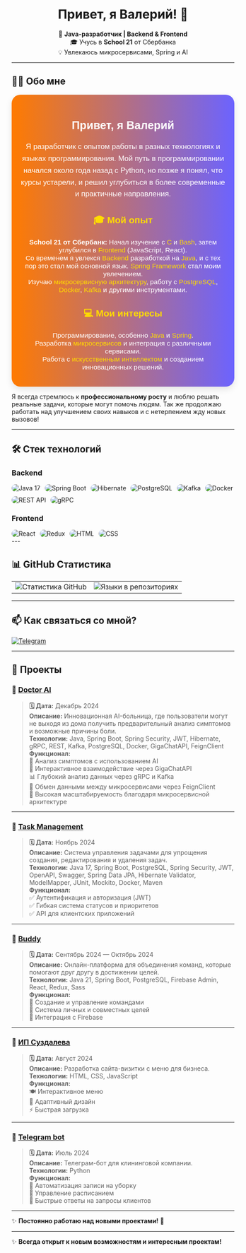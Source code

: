 <h1 align="center">Привет, я Валерий! 👋</h1>

<p align="center">
  🚀 <strong>Java-разработчик | Backend & Frontend</strong>  
  <br>🎓 Учусь в <strong>School 21</strong> от Сбербанка  
  <br>💡 Увлекаюсь микросервисами, Spring и AI  
</p>

---

## 👨‍💻 Обо мне

<div style="background: linear-gradient(to right, #ff7b00, #6c63ff); padding: 20px; border-radius: 20px; box-shadow: 0 6px 15px rgba(0, 0, 0, 0.1); color: white; font-family: 'Arial', sans-serif;">
  <h2 style="font-size: 1.8em; text-align: center;">Привет, я <strong>Валерий</strong></h2>
  <p style="font-size: 1.2em; line-height: 1.6; text-align: center;">
    Я разработчик с опытом работы в разных технологиях и языках программирования. Мой путь в программировании начался около года назад с Python, но позже я понял, что курсы устарели, и решил углубиться в более современные и практичные направления.
  </p>
  
  <h3 style="font-size: 1.5em; text-align: center; color: #ffdb00;">🎓 Мой опыт</h3>
  <ul style="font-size: 1.1em; list-style-type: none; padding: 0; text-align: center; color: #fff;">
    <li><strong>School 21 от Сбербанк:</strong> Начал изучение с <span style="color: #ffdb00;">C</span> и <span style="color: #ffdb00;">Bash</span>, затем углубился в <span style="color: #ffdb00;">Frontend</span> (JavaScript, React).</li>
    <li>Со временем я увлекся <span style="color: #ffdb00;">Backend</span> разработкой на <span style="color: #ffdb00;">Java</span>, и с тех пор это стал мой основной язык. <span style="color: #ffdb00;">Spring Framework</span> стал моим увлечением.</li>
    <li>Изучаю <span style="color: #ffdb00;">микросервисную архитектуру</span>, работу с <span style="color: #ffdb00;">PostgreSQL</span>, <span style="color: #ffdb00;">Docker</span>, <span style="color: #ffdb00;">Kafka</span> и другими инструментами.</li>
  </ul>
  
  <h3 style="font-size: 1.5em; text-align: center; color: #ffdb00;">💻 Мои интересы</h3>
  <ul style="font-size: 1.1em; list-style-type: none; padding: 0; text-align: center; color: #fff;">
    <li>Программирование, особенно <span style="color: #ffdb00;">Java</span> и <span style="color: #ffdb00;">Spring</span>.</li>
    <li>Разработка <span style="color: #ffdb00;">микросервисов</span> и интеграция с различными сервисами.</li>
    <li>Работа с <span style="color: #ffdb00;">искусственным интеллектом</span> и созданием инновационных решений.</li>
  </ul>
</div>

Я всегда стремлюсь к **профессиональному росту** и люблю решать реальные задачи, которые могут помочь людям.
Так же продолжаю работать над улучшением своих навыков и с нетерпением жду новых вызовов! 

---

## 🛠️ Стек технологий  

### Backend  
<div style="display: flex; flex-wrap: wrap; gap: 10px;">
  <img src="https://img.shields.io/badge/Java-21-blue?style=flat&logo=java&logoColor=white" alt="Java 17" style="border-radius: 10px;">
  <img src="https://img.shields.io/badge/Spring%20Boot-3.4-green?style=flat&logo=springboot&logoColor=white" alt="Spring Boot" style="border-radius: 10px;">
  <img src="https://img.shields.io/badge/Hibernate-5.6-59666C?style=flat&logo=hibernate&logoColor=white" alt="Hibernate" style="border-radius: 10px;">
  <img src="https://img.shields.io/badge/PostgreSQL-14-336791?style=flat&logo=postgresql&logoColor=white" alt="PostgreSQL" style="border-radius: 10px;">
  <img src="https://img.shields.io/badge/Kafka-2.8-231F20?style=flat&logo=apachekafka&logoColor=white" alt="Kafka" style="border-radius: 10px;">
  <img src="https://img.shields.io/badge/Docker-20-2496ED?style=flat&logo=docker&logoColor=white" alt="Docker" style="border-radius: 10px;">
  <img src="https://img.shields.io/badge/REST-API-25D366?style=flat&logo=api&logoColor=white" alt="REST API" style="border-radius: 10px;">
  <img src="https://img.shields.io/badge/gRPC-5F2E7B?style=flat&logo=grpc&logoColor=white" alt="gRPC" style="border-radius: 10px;">
</div>

### Frontend  
<div style="display: flex; flex-wrap: wrap; gap: 10px;">
  <img src="https://img.shields.io/badge/React-17-61DAFB?style=flat&logo=react&logoColor=white" alt="React" style="border-radius: 10px;">
  <img src="https://img.shields.io/badge/Redux-764ABC?style=flat&logo=redux&logoColor=white" alt="Redux" style="border-radius: 10px;">
  <img src="https://img.shields.io/badge/HTML-5-E34F26?style=flat&logo=html5&logoColor=white" alt="HTML" style="border-radius: 10px;">
  <img src="https://img.shields.io/badge/CSS-3-1572B6?style=flat&logo=css3&logoColor=white" alt="CSS" style="border-radius: 10px;">
</div>
---

## 📊 GitHub Статистика    

<table>
  <tr>
    <td align="center" valign="middle">
      <img src="https://github-readme-stats.vercel.app/api?username=ellieene&show_icons=true&theme=tokyonight" alt="Статистика GitHub">
    </td>
    <td align="center" valign="middle">
      <img src="https://github-readme-stats.vercel.app/api/top-langs/?username=ellieene&layout=compact&theme=tokyonight" alt="Языки в репозиториях">
    </td>
  </tr>
</table>

---

## 📫 Как связаться со мной?  
[![Telegram](https://img.shields.io/badge/Telegram-2CA5E0?style=for-the-badge&logo=telegram&logoColor=white)](https://t.me/ellieene)  
 

---

## 🚀 Проекты  


### 📌 [Doctor AI](https://github.com/ellieene/DoctorAI)  
> **🗓️ Дата:** Декабрь 2024  
> **Описание:** Инновационная AI-больница, где пользователи могут не выходя из дома получить предварительный анализ симптомов и возможные причины боли.  
> **Технологии:** Java, Spring Boot, Spring Security, JWT, Hibernate, gRPC, REST, Kafka, PostgreSQL, Docker, GigaChatAPI, FeignClient  
> **Функционал:**  
> 🏥 Анализ симптомов с использованием AI  
> 🤖 Интерактивное взаимодействие через GigaChatAPI  
> 📊 Глубокий анализ данных через gRPC и Kafka  
> 🔄 Обмен данными между микросервисами через FeignClient  
> 🔹 Высокая масштабируемость благодаря микросервисной архитектуре  

---

### 📌 [Task Management](https://github.com/ellieene/Task-Management)  
> **🗓️ Дата:** Ноябрь 2024  
> **Описание:** Система управления задачами для упрощения создания, редактирования и удаления задач.  
> **Технологии:** Java 17, Spring Boot, PostgreSQL, Spring Security, JWT, OpenAPI, Swagger, Spring Data JPA, Hibernate Validator, ModelMapper, JUnit, Mockito, Docker, Maven  
> **Функционал:**  
> ✅ Аутентификация и авторизация (JWT)  
> ✅ Гибкая система статусов и приоритетов  
> ✅ API для клиентских приложений  

---

### 📌 [Buddy](https://github.com/ellieene/Buddy)  
> **🗓️ Дата:** Сентябрь 2024 — Октябрь 2024  
> **Описание:** Онлайн-платформа для объединения команд, которые помогают друг другу в достижении целей.  
> **Технологии:** Java 21, Spring Boot, PostgreSQL, Firebase Admin, React, Redux, Sass  
> **Функционал:**  
> 🔹 Создание и управление командами  
> 🔹 Система личных и совместных целей  
> 🔹 Интеграция с Firebase  

---

### 📌 [ИП Суздалева]((https://github.com/ellieene/Blaze))  
> **🗓️ Дата:** Август 2024  
> **Описание:** Разработка сайта-визитки с меню для бизнеса.  
> **Технологии:** HTML, CSS, JavaScript  
> **Функционал:**  
> 🍽️ Интерактивное меню  
> 📱 Адаптивный дизайн  
> ⚡ Быстрая загрузка  

---

### 📌 [Telegram bot](https://github.com/ellieene/switf-clining)  
> **🗓️ Дата:** Июль 2024  
> **Описание:** Телеграм-бот для клининговой компании.  
> **Технологии:** Python  
> **Функционал:**  
> 🧹 Автоматизация записи на уборку  
> 📅 Управление расписанием  
> 💬 Быстрые ответы на запросы клиентов  

---


✨ **Постоянно работаю над новыми проектами!** 🚀  

---

✨ **Всегда открыт к новым возможностям и интересным проектам!**  
